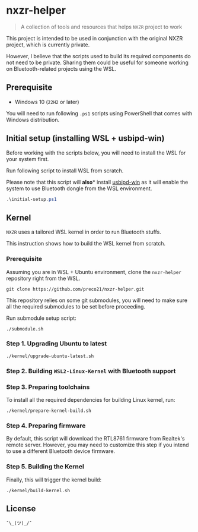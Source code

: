 # nxzr-helper

> A collection of tools and resources that helps `NXZR` project to work

This project is intended to be used in conjunction with the original NXZR project, which is currently private.

However, I believe that the scripts used to build its required components do not need to be private. Sharing them could be useful for someone working on Bluetooth-related projects using the WSL.

## Prerequisite

- Windows 10 (`22H2` or later)

You will need to run following `.ps1` scripts using PowerShell that comes with Windows distribution.

## Initial setup (installing WSL + usbipd-win)

Before working with the scripts below, you will need to install the WSL for your system first.

Run following script to install WSL from scratch.

Please note that this script will **also*** install [usbipd-win](https://github.com/dorssel/usbipd-win/) as it will enable the system to use Bluetooth dongle from the WSL environment.

```powershell
.\initial-setup.ps1
```

## Kernel

`NXZR` uses a tailored WSL kernel in order to run Bluetooth stuffs.

This instruction shows how to build the WSL kernel from scratch.

### Prerequisite

Assuming you are in WSL + Ubuntu environment, clone the `nxzr-helper` repository right from the WSL.

```shell
git clone https://github.com/preco21/nxzr-helper.git
```

This repository relies on some git submodules, you will need to make sure all the required submodules to be set before proceeding.

Run submodule setup script:

```shell
./submodule.sh
```

### Step 1. Upgrading Ubuntu to latest

```shell
./kernel/upgrade-ubuntu-latest.sh
```

### Step 2. Building `WSL2-Linux-Kernel` with Bluetooth support

### Step 3. Preparing toolchains

To install all the required dependencies for building Linux kernel, run:

```shell
./kernel/prepare-kernel-build.sh
```

### Step 4. Preparing firmware

By default, this script will download the RTL8761 firmware from Realtek's remote server. However, you may need to customize this step if you intend to use a different Bluetooth device firmware.

### Step 5. Building the Kernel

Finally, this will trigger the kernel build:

```shell
./kernel/build-kernel.sh
```

## License

`¯\_(ツ)_/¯`
